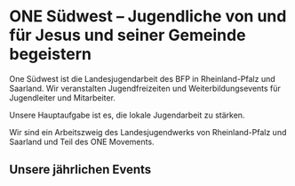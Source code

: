 # ONE Südwest – Jugendliche von und für Jesus und seiner Gemeinde begeistern

One Südwest ist die Landesjugendarbeit
des BFP in Rheinland-Pfalz und Saarland. Wir veranstalten Jugendfreizeiten
und Weiterbildungsevents für Jugendleiter und Mitarbeiter.

Unsere Hauptaufgabe ist es, die lokale Jugendarbeit zu stärken.

Wir sind ein Arbeitszweig des Landesjugendwerks von Rheinland-Pfalz und Saarland
und Teil des ONE Movements.

## Unsere jährlichen Events
